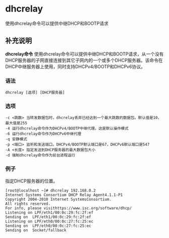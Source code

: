 #  dhcrelay

使用dhcrelay命令可以提供中继DHCP和BOOTP请求

##  补充说明

**dhcrelay命令**
使用dhcrelay命令可以提供中继DHCP和BOOTP请求，从一个没有DHCP服务器的子网直接连接到其它子网内的一个或多个DHCP服务器。该命令在DHCP中继服务器上使用，同时支持DHCPv4/BOOTP和DHCPv6协议。

###  语法

    
    
    dhcrelay [选项] [DHCP服务器]
    

###  选项

    
    
    -c <跳数> 当转发数据包时，dhcrelay丢弃已经达到一个最大跳数的数据包。默认值是10，最大值是255
    -4 运行dhcrelay命令作为DHCPv4/BOOTP中继代理。这是默认操作模式
    -6 运行dhcrelay命令作为DHCPv6中继代理
    -q 安静模式
    -p <端口> 监听和发送端口。DHCPv4/BOOTP默认端口是67，DHCPv6默认端口是547
    -A <长度> 指定发送到DHCP服务器的最大数据包大小
    -d 强制dhcrelay命令作为前台进程运行
    

###  例子

指定DHCP服务器的位置。

    
    
    [root@localhost ~]# dhcrelay 192.168.0.2
    Internet Systems Consortium DHCP Relay Agent4.1.1-P1
    Copyright 2004-2010 Internet SystemsConsortium.
    All rights reserved.
    For info, please visithttps://www.isc.org/software/dhcp/
    Listening on LPF/eth1/00:0c:29:fc:2f:ef
    Sending on  LPF/eth1/00:0c:29:fc:2f:ef
    Listening on LPF/eth0/00:0c:27:fc:25:ec
    Sending on  LPF/eth0/00:0c:27:fc:25:ec
    Sending on  Socket/fallback
    

